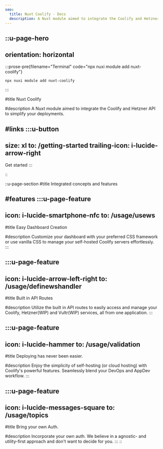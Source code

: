 ```yaml
---
seo:
  title: Nuxt Coolify - Docs
  description: A Nuxt module aimed to integrate the Coolify and Hetzner API to simplify your Nuxt deployment workflow.
---
```


::u-page-hero
---
orientation: horizontal
---
  :::prose-pre{filename="Terminal" code="npx nuxi module add nuxt-coolify"}
  ```bash
  npx nuxi module add nuxt-coolify
  ```
  :::

#title
Nuxt Coolify

#description
A Nuxt module aimed to integrate the Coolify and Hetzner API to simplify your deployments.

#links
  :::u-button
  ---
  size: xl
  to: /getting-started
  trailing-icon: i-lucide-arrow-right
  ---
  Get started
  :::

  <!-- :::u-button
  ---
  color: neutral
  size: xl
  to: /examples
  variant: subtle
  trailing-icon: i-lucide-cable
  ---
  Examples
  ::: -->
::

::u-page-section
#title
Integrated concepts and features

#features
  :::u-page-feature
  ---
  icon: i-lucide-smartphone-nfc
  to: /usage/usews
  ---
  #title
  Easy Dashboard Creation

  #description
Customize your dashboard with your preferred CSS framework or use vanilla CSS to manage your self-hosted Coolify servers effortlessly.
  :::

  :::u-page-feature
  ---
  icon: i-lucide-arrow-left-right
  to: /usage/definewshandler
  ---
  #title
  Built in API Routes

  #description
Utilize the built in API routes to easily access and manage your Coolify, Hetzner(WIP) and Vultr(WIP) services, all from one application.
  :::

  :::u-page-feature
  ---
  icon: i-lucide-hammer
  to: /usage/validation
  ---
  #title
Deploying has never been easier.

  #description
  Enjoy the simplicity of self-hosting (or cloud hosting) with Coolify's powerful features. Seamlessly blend your DevOps and AppDev workflow.
  :::

  :::u-page-feature
  ---
  icon: i-lucide-messages-square
  to: /usage/topics
  ---
  #title
  Bring your own Auth.

  #description
  Incorporate your own auth. We believe in a agnostic- and utility-first approach and don't want to decide for you.
  :::
::
